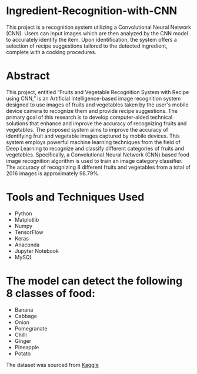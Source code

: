 # Ingredient-Recognition-with-CNN
This project is a recognition system utilizing a Convolutional Neural Network (CNN). Users can input images which are then analyzed by the CNN model to accurately identify the item. Upon identification, the system offers a selection of recipe suggestions tailored to the detected ingredient, complete with a cooking procedures.

# Abstract
This project, entitled “Fruits and Vegetable Recognition System with Recipe using CNN,” is an Artificial Intelligence-based image recognition system designed to use images of fruits and vegetables taken by the user's mobile device camera to recognize them and provide recipe suggestions. The primary goal of this research is to develop computer-aided technical solutions that enhance and improve the accuracy of recognizing fruits and vegetables. The proposed system aims to improve the accuracy of identifying fruit and vegetable images captured by mobile devices. This system employs powerful machine learning techniques from the field of Deep Learning to recognize and classify different categories of fruits and vegetables. Specifically, a Convolutional Neural Network (CNN) based food image recognition algorithm is used to train an image category classifier. The accuracy of recognizing 8 different fruits and vegetables from a total of 2016 images is approximately 98.79%.

# Tools and Techniques Used
- Python
- Matplotlib
- Numpy
- TensorFlow
- Keras
- Anaconda
- Jupyter Notebook
- MySQL

# The model can detect the following 8 classes of food:
- Banana
- Cabbage
- Onion
- Pomegranate
- Chilli
- Ginger
- Pineapple
- Potato

The dataset was sourced from [Kaggle](https://www.kaggle.com/datasets/moltean/fruits)
